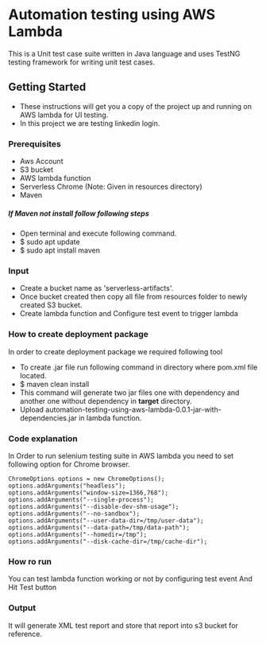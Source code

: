 # Automation testing using AWS Lambda

This is a Unit test case suite written in Java language and uses TestNG testing framework for writing unit test cases.

## Getting Started
- These instructions will get you a copy of the project up and running on AWS lambda for UI testing. 
- In this project we are testing linkedin login.

### Prerequisites
- Aws Account
- S3 bucket 
- AWS lambda function
- Serverless Chrome (Note: Given in resources directory)
- Maven

##### If Maven not install follow following steps
- Open terminal and execute following command.
- $ sudo apt update
- $ sudo apt install maven

### Input
- Create a bucket name as 'serverless-artifacts'.
- Once bucket created then copy all file from resources folder to newly 	 created S3 bucket.
- Create lambda function and Configure test event to trigger lambda 

### How to create deployment package
In order to create deployment package we required following tool
- To create .jar file run following command in directory where pom.xml file located.
- $ maven clean install
- This command will generate two jar files one with dependency and another one without dependency in **target** directory.
- Upload automation-testing-using-aws-lambda-0.0.1-jar-with-dependencies.jar in lambda function.

### Code explanation
In Order to run selenium testing suite in AWS lambda you need to set following option for Chrome browser.

```
ChromeOptions options = new ChromeOptions();
options.addArguments("headless");
options.addArguments("window-size=1366,768");
options.addArguments("--single-process");
options.addArguments("--disable-dev-shm-usage");
options.addArguments("--no-sandbox");
options.addArguments("--user-data-dir=/tmp/user-data");
options.addArguments("--data-path=/tmp/data-path");
options.addArguments("--homedir=/tmp");
options.addArguments("--disk-cache-dir=/tmp/cache-dir");
```

### How ro run 
You can test lambda function working or not by configuring test event
And Hit Test button 

### Output 
It will generate XML test report and store that report into s3 bucket for reference.


